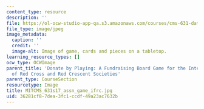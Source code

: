```yaml
---
content_type: resource
description: ''
file: https://ol-ocw-studio-app-qa.s3.amazonaws.com/courses/cms-631-data-storytelling-studio-climate-change-spring-2017/36281cf87dea3fc1ccdf49a23ac7632b_MITCMS_631s17_assn_game_ifrc.jpg
file_type: image/jpeg
image_metadata:
  caption: ''
  credit: ''
  image-alt: Image of game, cards and pieces on a tabletop.
learning_resource_types: []
ocw_type: OCWImage
parent_title: 'Donate by Playing: A Fundraising Board Game for the International Federation
  of Red Cross and Red Crescent Societies'
parent_type: CourseSection
resourcetype: Image
title: MITCMS_631s17_assn_game_ifrc.jpg
uid: 36281cf8-7dea-3fc1-ccdf-49a23ac7632b
---
```

